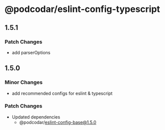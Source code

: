 # @podcodar/eslint-config-typescript

## 1.5.1

### Patch Changes

- add parserOptions

## 1.5.0

### Minor Changes

- add recommended configs for eslint & typescript

### Patch Changes

- Updated dependencies
  - @podcodar/eslint-config-base@1.5.0
